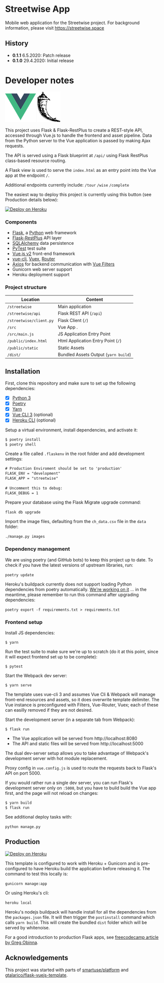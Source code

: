 # Streetwise App

Mobile web application for the Streetwise project. For background information, please visit https://streetwise.space

## History

- **0.1.1** 6.5.2020: Patch release
- **0.1.0** 29.4.2020: Initial release

# Developer notes

![Vue Logo](/docs/vue-logo.png "Vue Logo") ![Flask Logo](/docs/flask-logo.png "Flask Logo")

This project uses Flask & Flask-RestPlus to create a REST-style API, accessed through Vue.js to handle the frontend and asset pipeline. Data from the Python server to the Vue application is passed by making Ajax requests.

The API is served using a Flask blueprint at `/api/` using Flask RestPlus class-based resource routing.

A Flask view is used to serve the `index.html` as an entry point into the Vue app at the endpoint `/`.

Additional endpoints currently include: `/tour` `/wise` `/complete`

The easiest way to deploy this project is currently using this button (see Production details below):

[![Deploy on Heroku](https://www.herokucdn.com/deploy/button.svg)](https://heroku.com/deploy?template=https://github.com/streetwise/streetwise-app)

### Components

* [Flask](https://flask.palletsprojects.com/), a [Python](https://python.org) web framework
* [Flask-RestPlus](https://flask-restplus.readthedocs.io/en/stable/) API layer
* [SQLAlchemy](https://docs.sqlalchemy.org/) data persistence
* [PyTest](https://pytest.org) test suite
* [Vue.js v2](https://vuejs.org/v2/guide/) front-end framework
* [vue-cli](https://github.com/vuejs/vue-cli/blob/dev/docs/README.md), [Vuex](https://vuex.vuejs.org/), [Router](https://router.vuejs.org/)
* [Axios](https://github.com/axios/axios/) for backend communication with [Vue Filters](https://vuejs.org/v2/guide/filters.html)
* Gunicorn web server support
* Heroku deployment support

### Project structure

| Location                |  Content                             |
|-------------------------|--------------------------------------|
| `/streetwise`           | Main application                     |
| `/streetwise/api`       | Flask REST API (`/api`)              |
| `/streetwise/client.py` | Flask Client (`/`)                   |
| `/src`                  | Vue App .                            |
| `/src/main.js`          | JS Application Entry Point           |
| `/public/index.html`    | Html Application Entry Point (`/`)   |
| `/public/static`        | Static Assets                        |
| `/dist/`                | Bundled Assets Output (`yarn build`) |

## Installation

First, clone this repository and make sure to set up the following dependencies:

- [X] [Python 3](https://python.org)
- [X] [Poetry](https://python-poetry.org/docs/)
- [X] [Yarn](https://yarnpkg.com/en/docs/install)
- [X] [Vue CLI 3](https://cli.vuejs.org/guide/installation.html) (optional)
- [X] [Heroku CLI](https://devcenter.heroku.com/articles/heroku-cli) (optional)

Setup a virtual environment, install dependencies, and activate it:

```
$ poetry install
$ poetry shell
```

Create a file called `.flaskenv` in the root folder and add development settings:

```
# Production Enviroment should be set to 'production'
FLASK_ENV = "development"
FLASK_APP = "streetwise"

# Uncomment this to debug:
FLASK_DEBUG = 1
```

Prepare your database using the Flask Migrate upgrade command:

`flask db upgrade`

Import the image files, defaulting from the `ch_data.csv` file in the `data` folder:

`./manage.py images`

### Dependency management

We are using poetry (and GitHub bots) to keep this project up to date. To check if you have the latest versions of upstream libraries, run:

`poetry update`

Heroku's buildpack currently does not support loading Python dependencies from poetry automatically. [We're working on it](https://github.com/heroku/heroku-buildpack-python/issues/796#issuecomment-611198469) ... in the meantime, please remember to run this command after upgrading dependencies:

`poetry export -f requirements.txt > requirements.txt`

### Frontend setup

Install JS dependencies:

```
$ yarn
```

Run the test suite to make sure we're up to scratch (do it at this point, since it will expect frontend set up to be complete):

```
$ pytest
```

Start the Webpack dev server:

```
$ yarn serve
```

The template uses vue-cli 3 and assumes Vue Cli & Webpack will manage front-end resources and assets, so it does overwrite template delimiter. The Vue instance is preconfigured with Filters, Vue-Router, Vuex; each of these can easilly removed if they are not desired.

Start the development server (in a separate tab from Webpack):

```
$ flask run
```

- The Vue application will be served from http://localhost:8080
- The API and static files will be served from http://localhost:5000

The dual dev-server setup allows you to take advantage of Webpack's development server with hot module replacement.

Proxy config in `vue.config.js` is used to route the requests back to Flask's API on port 5000.

If you would rather run a single dev server, you can run Flask's development server only on `:5000`, but you have to build build the Vue app first, and the page will not reload on changes:

```
$ yarn build
$ flask run
```

See additional deploy tasks with:

`python manage.py`

## Production

[![Deploy on Heroku](https://www.herokucdn.com/deploy/button.svg)](https://heroku.com/deploy?template=https://github.com/streetwise/streetwise-app)

This template is configured to work with Heroku + Gunicorn and is pre-configured to have Heroku build the application before releasing it. The command to test this locally is:

`gunicorn manage:app`

Or using Heroku's cli:

`heroku local`

Heroku's nodejs buildpack will handle install for all the dependencies from the `packages.json` file.
It will then trigger the `postinstall` command which calls `yarn build`.
This will create the bundled `dist` folder which will be served by whitenoise.

For a good introduction to production Flask apps, see [freecodecamp article by Greg Obinna](https://www.freecodecamp.org/news/structuring-a-flask-restplus-web-service-for-production-builds-c2ec676de563/).

## Acknowledgements

This project was started with parts of [smartuse/platform](https://github.com/smartuse/platform) and [gtalarico/flask-vuejs-template](https://github.com/gtalarico/flask-vuejs-template).
